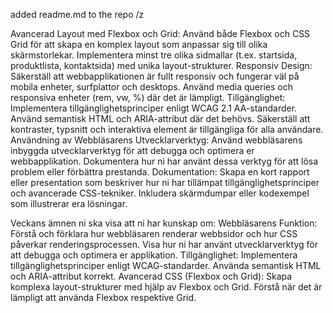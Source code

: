 added readme.md to the repo /z


Avancerad Layout med Flexbox och Grid:
Använd både Flexbox och CSS Grid för att skapa en komplex layout som anpassar sig till olika skärmstorlekar.
Implementera minst tre olika sidmallar (t.ex. startsida, produktlista, kontaktsida) med unika layout-strukturer.
Responsiv Design:
Säkerställ att webbapplikationen är fullt responsiv och fungerar väl på mobila enheter, surfplattor och desktops.
Använd media queries och responsiva enheter (rem, vw, %) där det är lämpligt.
Tillgänglighet:
Implementera tillgänglighetsprinciper enligt WCAG 2.1 AA-standarder.
Använd semantisk HTML och ARIA-attribut där det behövs.
Säkerställ att kontraster, typsnitt och interaktiva element är tillgängliga för alla användare.
Användning av Webbläsarens Utvecklarverktyg:
Använd webbläsarens inbyggda utvecklarverktyg för att debugga och optimera er webbapplikation.
Dokumentera hur ni har använt dessa verktyg för att lösa problem eller förbättra prestanda.
Dokumentation:
Skapa en kort rapport eller presentation som beskriver hur ni har tillämpat tillgänglighetsprinciper och avancerade CSS-tekniker.
Inkludera skärmdumpar eller kodexempel som illustrerar era lösningar.



Veckans ämnen ni ska visa att ni har kunskap om:
Webbläsarens Funktion:
Förstå och förklara hur webbläsaren renderar webbsidor och hur CSS påverkar renderingsprocessen.
Visa hur ni har använt utvecklarverktyg för att debugga och optimera er applikation.
Tillgänglighet:
Implementera tillgänglighetsprinciper enligt WCAG-standarder.
Använda semantisk HTML och ARIA-attribut korrekt.
Avancerad CSS (Flexbox och Grid):
Skapa komplexa layout-strukturer med hjälp av Flexbox och Grid.
Förstå när det är lämpligt att använda Flexbox respektive Grid.

